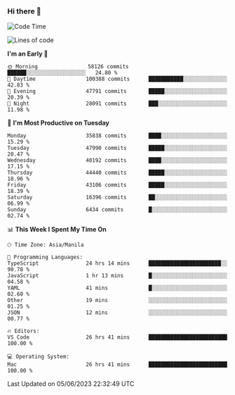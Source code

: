 ### Hi there 👋

<!--START_SECTION:waka-->
![Code Time](http://img.shields.io/badge/Code%20Time-4%2C030%20hrs%2044%20mins-blue)

![Lines of code](https://img.shields.io/badge/From%20Hello%20World%20I%27ve%20Written-98.2%20million%20lines%20of%20code-blue)

**I'm an Early 🐤** 

```text
🌞 Morning                58126 commits       ██████░░░░░░░░░░░░░░░░░░░   24.80 % 
🌆 Daytime                100388 commits      ███████████░░░░░░░░░░░░░░   42.83 % 
🌃 Evening                47791 commits       █████░░░░░░░░░░░░░░░░░░░░   20.39 % 
🌙 Night                  28091 commits       ███░░░░░░░░░░░░░░░░░░░░░░   11.98 % 
```
📅 **I'm Most Productive on Tuesday** 

```text
Monday                   35838 commits       ████░░░░░░░░░░░░░░░░░░░░░   15.29 % 
Tuesday                  47990 commits       █████░░░░░░░░░░░░░░░░░░░░   20.47 % 
Wednesday                40192 commits       ████░░░░░░░░░░░░░░░░░░░░░   17.15 % 
Thursday                 44440 commits       █████░░░░░░░░░░░░░░░░░░░░   18.96 % 
Friday                   43106 commits       █████░░░░░░░░░░░░░░░░░░░░   18.39 % 
Saturday                 16396 commits       ██░░░░░░░░░░░░░░░░░░░░░░░   06.99 % 
Sunday                   6434 commits        █░░░░░░░░░░░░░░░░░░░░░░░░   02.74 % 
```


📊 **This Week I Spent My Time On** 

```text
🕑︎ Time Zone: Asia/Manila

💬 Programming Languages: 
TypeScript               24 hrs 14 mins      ███████████████████████░░   90.78 % 
JavaScript               1 hr 13 mins        █░░░░░░░░░░░░░░░░░░░░░░░░   04.58 % 
YAML                     41 mins             █░░░░░░░░░░░░░░░░░░░░░░░░   02.60 % 
Other                    19 mins             ░░░░░░░░░░░░░░░░░░░░░░░░░   01.25 % 
JSON                     12 mins             ░░░░░░░░░░░░░░░░░░░░░░░░░   00.77 % 

🔥 Editors: 
VS Code                  26 hrs 41 mins      █████████████████████████   100.00 % 

💻 Operating System: 
Mac                      26 hrs 41 mins      █████████████████████████   100.00 % 
```


 Last Updated on 05/06/2023 22:32:49 UTC
<!--END_SECTION:waka-->


<!--
**rad182/rad182** is a ✨ _special_ ✨ repository because its `README.md` (this file) appears on your GitHub profile.

Here are some ideas to get you started:

- 🔭 I’m currently working on ...
- 🌱 I’m currently learning ...
- 👯 I’m looking to collaborate on ...
- 🤔 I’m looking for help with ...
- 💬 Ask me about ...
- 📫 How to reach me: ...
- 😄 Pronouns: ...
- ⚡ Fun fact: ...
-->
